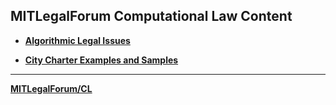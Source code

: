 ## MITLegalForum Computational Law Content

* **[Algorithmic Legal Issues](https://mitlegalforum.github.io/CL/algorithmic-legal-issues.html)**

* **[City Charter Examples and Samples](https://mitlegalforum.github.io/CL/city-charter-examples.html)**


-----------

**[MITLegalForum/CL](https://mitlegalforum.github.io/CL)**
